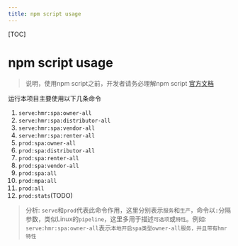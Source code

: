 ```yaml
---
title: npm script usage
---
```


[TOC]

# npm script usage

> 说明，使用npm script之前，开发者请务必理解npm script [官方文档](https://docs.npmjs.com/misc/scripts)

运行本项目主要使用以下几条命令

1. `serve:hmr:spa:owner-all`
2. `serve:hmr:spa:distributor-all`
3. `serve:hmr:spa:vendor-all`
4. `serve:hmr:spa:renter-all`
5. `prod:spa:owner-all`
6. `prod:spa:distributor-all`
7. `prod:spa:renter-all`
8. `prod:spa:vendor-all`
9. `prod:spa:all`
10. `prod:mpa:all`
11. `prod:all`
12. `prod:stats`(TODO)

> 分析: `serve`和`prod`代表此命令作用，这里分别表示`服务`和`生产`，命令以`:`分隔参数，类似Linux的`pipeline`，这里多用于描述`可选项`或`特性`。例如: `serve:hmr:spa:owner-all`表示`本地开启spa类型owner-all服务，并且带有hmr特性`
